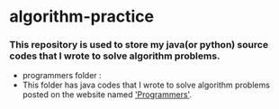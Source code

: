 # algorithm-practice  
### This repository is used to store my java(or python) source codes that I wrote to solve algorithm problems.

* programmers folder :
* This folder has java codes that I wrote to solve algorithm problems posted on the website named ['Programmers'](https://programmers.co.kr/learn/challenges).

